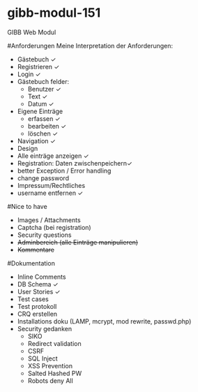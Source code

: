 # gibb-modul-151
GIBB Web Modul


#Anforderungen
Meine Interpretation der Anforderungen:
* Gästebuch ✓
* Registrieren ✓
* Login ✓
* Gästebuch felder:
	* Benutzer ✓
	* Text ✓
	* Datum  ✓
* Eigene Einträge 
	* erfassen ✓
	* bearbeiten ✓
	* löschen ✓
* Navigation ✓
* Design 
* Alle einträge anzeigen ✓
* Registration: Daten zwischenpeichern✓
* better Exception / Error handling
* change password
* Impressum/Rechtliches
* username entfernen ✓


#Nice to have
* Images / Attachments
* Captcha (bei registration)
* Security questions
* ~~Adminbereich (alle Einträge manipulieren)~~
* ~~Kommentare~~

#Dokumentation
* Inline Comments
* DB Schema ✓
* User Stories ✓
* Test cases
* Test protokoll
* CRQ erstellen
* Installations doku (LAMP, mcrypt, mod rewrite, passwd.php)
* Security gedanken 
	* SIKO
	* Redirect validation
	* CSRF
	* SQL Inject
	* XSS Prevention
	* Salted Hashed PW
	* Robots deny All

